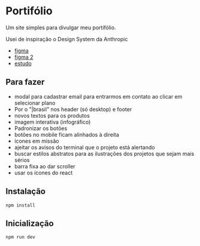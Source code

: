 # Portifólio

Um site simples para divulgar meu portifólio.

Usei de inspiração o Design System da Anthropic

- [figma](https://www.figma.com/community/file/1445575023384366559)
- [figma 2](https://www.figma.com/community/file/1420804279653043573)
- [estudo](https://abduzeedo.com/seamlessly-crafting-ai-branding-and-visual-identity-anthropic)

## Para fazer

- modal para cadastrar email para entrarmos em contato ao clicar em selecionar plano
- Por o "|brasil" nos header (só desktop) e footer
- novos textos para os produtos
- imagem interativa (infográfico)
- Padronizar os botões
- botões no mobile ficam alinhados à direita
- ícones em missão
- ajeitar os avisos do terminal que o projeto está alertando
- buscar estilos abstratos para as ilustrações dos projetos que sejam mais sérios
- barra fixa ao dar scroller
- usar os ícones do react

## Instalação

```shell
npm install
```

## Inicialização

```shell
npm run dev
```
